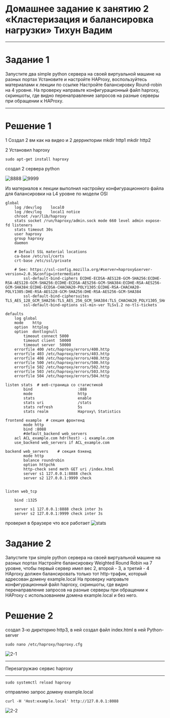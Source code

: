Домашнее задание к занятию 2 «Кластеризация и балансировка нагрузки» Тихун Вадим 
=
---------
Задание 1
=
Запустите два simple python сервера на своей виртуальной машине на разных портах
Установите и настройте HAProxy, воспользуйтесь материалами к лекции по ссылке
Настройте балансировку Round-robin на 4 уровне.
На проверку направьте конфигурационный файл haproxy, скриншоты, 
где видно перенаправление запросов на разные серверы при обращении к HAProxy.

----------
Решение 1
=

1 Создал 2 вм как на видео и 2 дерриктории 
mkdir http1
mkdir http2

2 Установил haproxy

```
sudo apt-get install haproxy
```
создал 2 сервера python 

![8888](https://github.com/sailent9/-/assets/130309754/0b211487-fa5f-467b-b5d0-c606e0155a22)
![9999](https://github.com/sailent9/-/assets/130309754/3b919358-0fd2-4b07-9176-9561f458177d)

Из материалов к лекции выполнил настройку конфигурационного файла для балансировки на L4 уровне по модели OSI
```
global
	log /dev/log	local0
	log /dev/log	local1 notice
	chroot /var/lib/haproxy
	stats socket /run/haproxy/admin.sock mode 660 level admin expose-fd listeners
	stats timeout 30s
	user haproxy
	group haproxy
	daemon

	# Default SSL material locations
	ca-base /etc/ssl/certs
	crt-base /etc/ssl/private

	# See: https://ssl-config.mozilla.org/#server=haproxy&server-version=2.0.3&config=intermediate
        ssl-default-bind-ciphers ECDHE-ECDSA-AES128-GCM-SHA256:ECDHE-RSA-AES128-GCM-SHA256:ECDHE-ECDSA-AES256-GCM-SHA384:ECDHE-RSA-AES256-GCM-SHA384:ECDHE-ECDSA-CHACHA20-POLY1305:ECDHE-RSA-CHACHA20-POLY1305:DHE-RSA-AES128-GCM-SHA256:DHE-RSA-AES256-GCM-SHA384
        ssl-default-bind-ciphersuites TLS_AES_128_GCM_SHA256:TLS_AES_256_GCM_SHA384:TLS_CHACHA20_POLY1305_SHA256
        ssl-default-bind-options ssl-min-ver TLSv1.2 no-tls-tickets

defaults
	log	global
	mode	http
	option	httplog
	option	dontlognull
        timeout connect 5000
        timeout client  50000
        timeout server  50000
	errorfile 400 /etc/haproxy/errors/400.http
	errorfile 403 /etc/haproxy/errors/403.http
	errorfile 408 /etc/haproxy/errors/408.http
	errorfile 500 /etc/haproxy/errors/500.http
	errorfile 502 /etc/haproxy/errors/502.http
	errorfile 503 /etc/haproxy/errors/503.http
	errorfile 504 /etc/haproxy/errors/504.http

listen stats  # веб-страница со статистикой
        bind                    :888
        mode                    http
        stats                   enable
        stats uri               /stats
        stats refresh           5s
        stats realm             Haproxy\ Statistics

frontend example  # секция фронтенд
        mode http
        bind :8088
        #default_backend web_servers
	acl ACL_example.com hdr(host) -i example.com
	use_backend web_servers if ACL_example.com

backend web_servers    # секция бэкенд
        mode http
        balance roundrobin
        option httpchk
        http-check send meth GET uri /index.html
        server s1 127.0.0.1:8888 check
        server s2 127.0.0.1:9999 check


listen web_tcp

	bind :1325

	server s1 127.0.0.1:8888 check inter 3s
	server s2 127.0.0.1:9999 check inter 3s
```
проверил в браузере что все работает 
![stats](https://github.com/sailent9/-/assets/130309754/8b3984e2-7b65-4a49-b57e-c07f4aaf1e93)








































Задание 2 
=
Запустите три simple python сервера на своей виртуальной машине на разных портах
Настройте балансировку Weighted Round Robin на 7 уровне, чтобы первый сервер имел вес 2, второй - 3, а третий - 4
HAproxy должен балансировать только тот http-трафик, который адресован домену example.local
На проверку направьте конфигурационный файл haproxy, скриншоты, 
где видно перенаправление запросов на разные серверы при обращении к HAProxy c использованием домена example.local и без него.

Решение 2
=
создал 3-ю диркторию http3, в ней создал файл index.html в ней Python-server
```
sudo nano /etc/haproxy/haproxy.cfg
```
![2-1](https://github.com/sailent9/-/assets/130309754/6bfe018c-fc90-4283-8c48-4ae96995aa87)

---
Перезагружаю сервис haproxy

---
```
sudo systemctl reload haproxy
```

отправляю запрос домену example.local

```
curl -H 'Host:example.local' http://127.0.0.1:8088
```
![2-2](https://github.com/sailent9/-/assets/130309754/4cc2b6e6-1cf3-4c42-9e8a-85c2a3be658f)





